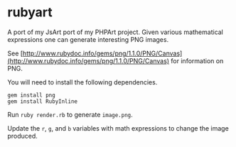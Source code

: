 # rubyart

A port of my JsArt port of my PHPArt project. Given various mathematical expressions one can generate interesting PNG images.

See [http://www.rubydoc.info/gems/png/1.1.0/PNG/Canvas](http://www.rubydoc.info/gems/png/1.1.0/PNG/Canvas) for information on PNG.

You will need to install the following dependencies.

    gem install png
    gem install RubyInline

Run `ruby render.rb` to generate `image.png`.

Update the `r`, `g`, and `b` variables with math expressions to change the image produced.
